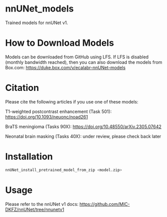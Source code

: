 # nnUNet_models
Trained models for nnUNet v1.

# How to Download Models
Models can be downloaded from GitHub using LFS. If LFS is disabled (monthly bandwidth reached), then you can also download the models from Box.com:
https://duke.box.com/v/ecalabr-nnUNet-models

# Citation
Please cite the following articles if you use one of these models:

T1-weighted postcontrast enhancement (Task 501): https://doi.org/10.1093/neuonc/noad261

BraTS meningioma (Tasks 90X): https://doi.org/10.48550/arXiv.2305.07642

Neonatal brain masking (Tasks 40X): under review, please check back later

# Installation
```bash
nnUNet_install_pretrained_model_from_zip <model.zip>
```

# Usage
Please refer to the nnUNet v1 docs: https://github.com/MIC-DKFZ/nnUNet/tree/nnunetv1
